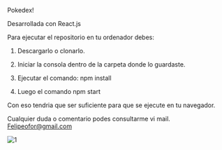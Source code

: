 Pokedex!

Desarrollada con React.js 

Para ejecutar el repositorio en tu ordenador debes:

1. Descargarlo o clonarlo.

2. Iniciar la consola dentro de la carpeta donde lo guardaste.

3. Ejecutar el comando: npm install

4. Luego el comando npm start

Con eso tendria que ser suficiente para que se ejecute en tu navegador.

Cualquier duda o comentario podes consultarme vi mail. Felipeofor@gmail.com

![1](https://user-images.githubusercontent.com/81161385/124950498-d7bfa580-dfe8-11eb-9a5b-763b76665cf3.jpg)
